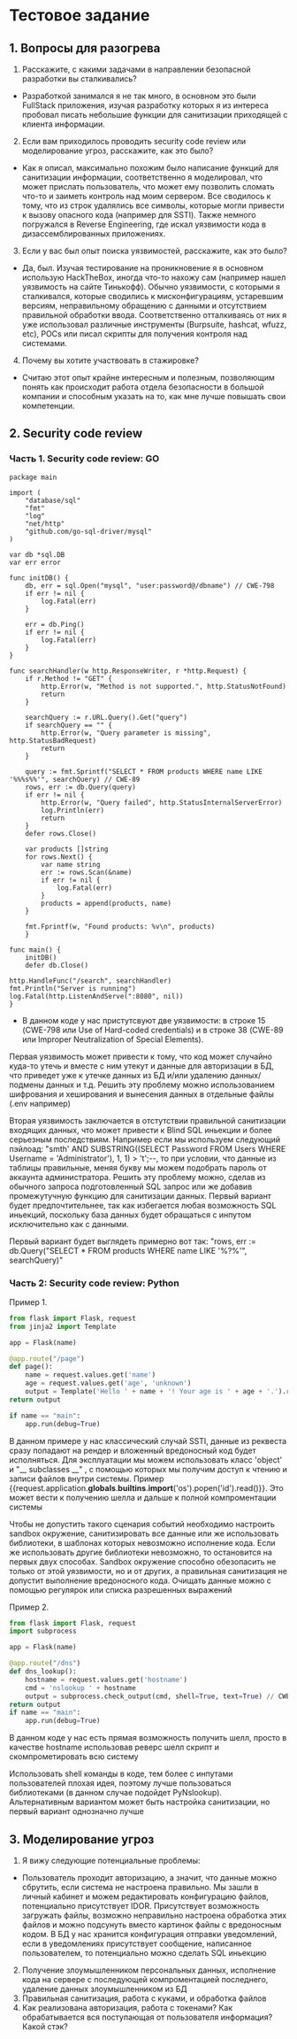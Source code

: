 # Тестовое задание

## 1. Вопросы для разогрева
1. Расскажите, с какими задачами в направлении безопасной разработки вы сталкивались?

- Разработкой занимался я не так много, в основном это были FullStack приложения, изучая разработку которых я из интереса пробовал писать небольшие функции для санитизации приходящей с клиента информации.

2. Если вам приходилось проводить security code review или моделирование угроз, расскажите, как это было?

- Как я описал, максимально похожим было написание функций для санитизации информации, соответственно я моделировал, что может прислать пользователь, что может ему позволить сломать что-то и заиметь контроль над моим сервером. Все сводилось к тому, что из строк удалялись все символы, которые могли привести к вызову опасного кода (например для SSTI). Также немного погружался в Reverse Engineering, где искал уязвимости кода в дизассемблированных приложениях.

3. Если у вас был опыт поиска уязвимостей, расскажите, как это было?

- Да, был. Изучая тестирование на проникновение я в основном использую HackTheBox, иногда что-то нахожу сам (например нашел уязвимость на сайте Тинькофф). Обычно уязвимости, с которыми я сталкивался, которые сводились к мисконфигурациям, устаревшим версиям, неправильному обращению с данными и отсутствием правильной обработки ввода. Соответственно отталкиваясь от них я уже использовал различные инструменты (Burpsuite, hashcat, wfuzz, etc), POCs или писал скрипты для получения контроля над системами.

4. Почему вы хотите участвовать в стажировке?

- Считаю этот опыт крайне интересным и полезным, позволяющим понять как происходит работа отдела безопасности в большой компании и способным указать на то, как мне лучше повышать свои компетенции.


## 2. Security code review

### Часть 1. Security code review: GO

```golang
package main

import (
    "database/sql"
    "fmt"
    "log"
    "net/http"
    "github.com/go-sql-driver/mysql"
)

var db *sql.DB
var err error

func initDB() {
    db, err = sql.Open("mysql", "user:password@/dbname") // CWE-798
    if err != nil {
        log.Fatal(err)
    }

	err = db.Ping()
	if err != nil {
		log.Fatal(err)
	}
}

func searchHandler(w http.ResponseWriter, r *http.Request) {
	if r.Method != "GET" {
		http.Error(w, "Method is not supported.", http.StatusNotFound)
		return
	}

	searchQuery := r.URL.Query().Get("query")
	if searchQuery == "" {
		http.Error(w, "Query parameter is missing", http.StatusBadRequest)
		return
	}

	query := fmt.Sprintf("SELECT * FROM products WHERE name LIKE '%%%s%%'", searchQuery) // CWE-89
	rows, err := db.Query(query)
	if err != nil {
		http.Error(w, "Query failed", http.StatusInternalServerError)
		log.Println(err)
		return
	}
	defer rows.Close()

	var products []string
	for rows.Next() {
		var name string
		err := rows.Scan(&name)
		if err != nil {
			log.Fatal(err)
		}
		products = append(products, name)
	}

	fmt.Fprintf(w, "Found products: %v\n", products)
	}

func main() {
    initDB()
    defer db.Close()

http.HandleFunc("/search", searchHandler)
fmt.Println("Server is running")
log.Fatal(http.ListenAndServe(":8080", nil))
}
```

- В данном коде у нас пристутсвуют две уязвимости: в строке 15 (CWE-798 или Use of Hard-coded credentials) и в строке 38 (CWE-89 или Improper Neutralization of Special Elements). 

Первая уязвимость может привести к тому, что код может случайно куда-то утечь и вместе с ним утекут и данные для авторизации в БД, что приведет уже к утечке данных из БД и/или удалению данных/подмены данных и т.д.
Решить эту проблему можно использованием шифрования и хеширования и вынесения данных в отдельные файлы (.env например)

Вторая уязвимость заключается в отстутствии правильной санитизации входящих данных, что может привести к Blind SQL иньекции и более серьезным последствиям. Например если мы используем следующий пэйлоад: "smth' AND SUBSTRING((SELECT Password FROM Users WHERE Username = 'Administrator'), 1, 1) > 't';--, то при условии, что данные из таблицы правильные, меняя букву мы можем подобрать пароль от аккаунта администратора.
Решить эту проблему можно, сделав из обычного запроса подготовленный SQL запрос или же добавив промежутучную функцию для санитизации данных. Первый вариант будет предпочтительнее, так как избегается любая возможность SQL иньекций, поскольку база данных будет обращаться с инпутом исключительно как с данными. 

Первый вариант будет выглядеть примерно вот так: "rows, err := db.Query("SELECT * FROM products WHERE name LIKE '%?%'", searchQuery)"

### Часть 2: Security code review: Python

Пример 1.

```python
from flask import Flask, request
from jinja2 import Template

app = Flask(name)

@app.route("/page")
def page():
    name = request.values.get('name')
    age = request.values.get('age', 'unknown')
    output = Template('Hello ' + name + '! Your age is ' + age + '.').render() // CWE-1336
return output

if name == "main":
    app.run(debug=True)
```

В данном примере у нас классический случай SSTI,  данные из реквеста сразу попадают на рендер и вложенный вредоносный код будет исполняться. Для эксплуатации мы можем использовать класс 'object' и 
"__ subclasses __" , с помощью которых мы получим доступ к чтению и записи файлов внутри системы. Пример {{request.application.__globals__.__builtins__.__import__('os').popen('id').read()}}. Это может вести к получению шелла и дальше к полной компроментации системы

Чтобы не допустить такого сценария событий необходимо настроить sandbox окружение, санитизировать все данные или же использовать библиотеки, в шаблонах которых невозможно исполнение кода. 
Если же использовать другие библиотеки невозможно, то остановится на первых двух способах. Sandbox окружение способно обезопасить не только от этой уязвимости, но и от других, а правильная санитизация не допустит выполнение вредоносного кода. Очищать данные можно с помощью регулярок или списка разрешенных выражений

Пример 2.

```python
from flask import Flask, request
import subprocess

app = Flask(name)

@app.route("/dns")
def dns_lookup():
    hostname = request.values.get('hostname')
    cmd = 'nslookup ' + hostname
    output = subprocess.check_output(cmd, shell=True, text=True) // CWE-20
return output
if name == "main":
    app.run(debug=True)
```

В данном коде у нас есть прямая возможность получить шелл, просто в качестве hostname использовав реверс шелл скрипт и скомпрометировать всю систему

Использовать shell команды в коде, тем более с инпутами пользователей плохая идея, поэтому лучше пользоваться библиотеками (в данном случае подойдет PyNslookup). Альтернативным вариантом может быть настройка санитизации, но первый вариант однозначно лучше

## 3. Моделирование угроз

1. Я вижу следующие потенциальные проблемы:
- Пользователь проходит авторизацию, а значит, что данные можно сбрутить, если система не настроена правильно. 
  Мы зашли в личный кабинет и можем редактировать конфигурацию файлов, потенциально присутствует IDOR. 
  Присутствует возможность загружать файлы, возможно неправильно настроена обработка этих файлов и можно подсунуть вместо картинок файлы с вредоносным кодом.
  В БД у нас хранится конфигурация отправки уведомлений, если в уведомлениях присутствует сообщение, написанное пользователем, то потенциально можно сделать SQL иньекцию

2. Получение злоумышленником персональных данных, исполнение кода на сервере с последующей компроментацией последнего, удаление данных злоумышленником из БД
3. Правильная санитизация, работа с куками, и обработка файлов
4. Как реализована авторизация, работа с токенами?
   Как обрабатывается вся поступающая от пользователя информация?
   Какой стэк?
  










